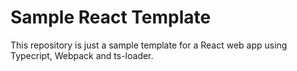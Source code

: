 # Sample React Template

This repository is just a sample template for a React web app using Typecript, Webpack and ts-loader.